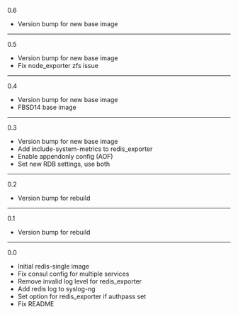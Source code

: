 0.6

* Version bump for new base image

---

0.5

* Version bump for new base image
* Fix node_exporter zfs issue

---

0.4

* Version bump for new base image
* FBSD14 base image

---

0.3

* Version bump for new base image
* Add include-system-metrics to redis_exporter
* Enable appendonly config (AOF)
* Set new RDB settings, use both

---

0.2

* Version bump for rebuild

---

0.1

* Version bump for rebuild

---

0.0

* Initial redis-single image
* Fix consul config for multiple services
* Remove invalid log level for redis_exporter
* Add redis log to syslog-ng
* Set option for redis_exporter if authpass set
* Fix README